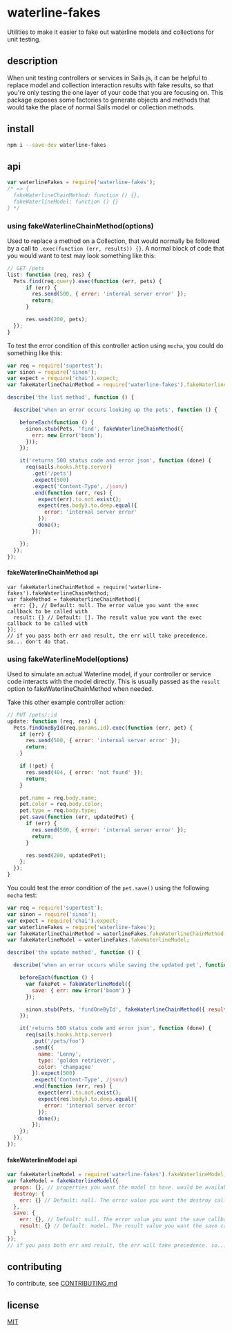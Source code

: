 # waterline-fakes

Utilities to make it easier to fake out waterline models and collections for unit testing.

## description

When unit testing controllers or services in Sails.js, it can be helpful to replace model and collection interaction
results with fake results, so that you're only testing the one layer of your code that you are focusing on. This package
exposes some factories to generate objects and methods that would take the place of normal Sails model or collection
methods.

## install

```bash
npm i --save-dev waterline-fakes
```

## api

```js
var waterlineFakes = require('waterline-fakes');
/* => {
  fakeWaterlineChainMethod: function () {},
  fakeWaterlineModel: function () {}
} */


```

### using fakeWaterlineChainMethod(options)

Used to replace a method on a Collection, that would normally be followed by a call to
`.exec(function (err, results)) {}`. A normal block of code that you would want to test may look something like this:

```js
// GET /pets
list: function (req, res) {
  Pets.find(req.query).exec(function (err, pets) {
      if (err) {
        res.send(500, { error: 'internal server error' });
        return;
      }

      res.send(200, pets);
  });
}
```

To test the error condition of this controller action using `mocha`, you could do something like this:

```js
var req = require('supertest');
var sinon = require('sinon');
var expect = require('chai').expect;
var fakeWaterlineChainMethod = require('waterline-fakes').fakeWaterlineChainMethod;

describe('the list method', function () {

  describe('when an error occurs looking up the pets', function () {

    beforeEach(function () {
      sinon.stub(Pets, 'find', fakeWaterlineChainMethod({
        err: new Error('boom');
      }));
    });

    it('returns 500 status code and error json', function (done) {
      req(sails.hooks.http.server)
        .get('/pets')
        .expect(500)
        .expect('Content-Type', /json/)
        .end(function (err, res) {
          expect(err).to.not.exist();
          expect(res.body).to.deep.equal({
            error: 'internal server error'
          });
          done();
        });

    });
  });
});
```

#### fakeWaterlineChainMethod api

```
var fakeWaterlineChainMethod = require('waterline-fakes').fakeWaterlineChainMethod;
var fakeMethod = fakeWaterlineChainMethod({
  err: {}, // Default: null. The error value you want the exec callback to be called with
  result: {} // Default: []. The result value you want the exec callback to be called with
});
// if you pass both err and result, the err will take precedence. so... don't do that.
```

### using fakeWaterlineModel(options)

Used to simulate an actual Waterline model, if your controller or service code interacts with the model directly. This
is usually passed as the `result` option to fakeWaterlineChainMethod when needed.

Take this other example controller action:

```js
// PUT /pets/:id
update: function (req, res) {
  Pets.findOneById(req.params.id).exec(function (err, pet) {
    if (err) {
      res.send(500, { error: 'internal server error' });
      return;
    }

    if (!pet) {
      res.send(404, { error: 'not found' });
      return;
    }

    pet.name = req.body.name;
    pet.color = req.body.color;
    pet.type = req.body.type;
    pet.save(function (err, updatedPet) {
      if (err) {
        res.send(500, { error: 'internal server error' });
        return;
      }

      res.send(200, updatedPet);
    };
  });
}
```

You could test the error condition of the `pet.save()` using the following `mocha` test:

```js
var req = require('supertest');
var sinon = require('sinon');
var expect = require('chai').expect;
var waterlineFakes = require('waterline-fakes');
var fakeWaterlineChainMethod = waterlineFakes.fakeWaterlineChainMethod;
var fakeWaterlineModel = waterlineFakes.fakeWaterlineModel;

describe('the update method', function () {

  describe('when an error occurs while saving the updated pet', function () {

    beforeEach(function () {
      var fakePet = fakeWaterlineModel({
        save: { err: new Error('boom') }
      });

      sinon.stub(Pets, 'findOneById', fakeWaterlineChainMethod({ result: fakePet }));
    });

    it('returns 500 status code and error json', function (done) {
      req(sails.hooks.http.server)
        .put('/pets/foo')
        .send({
          name: 'Lenny',
          type: 'golden retriever',
          color: 'champagne'
        }).expect(500)
        .expect('Content-Type', /json/)
        .end(function (err, res) {
          expect(err).to.not.exist();
          expect(res.body).to.deep.equal({
            error: 'internal server error'
          });
          done();
        });
    });
  });
});
```

#### fakeWaterlineModel api

```js
var fakeWaterlineModel = require('waterline-fakes').fakeWaterlineModel;
var fakeModel = fakeWaterlineModel({
  props: {}, // properties you want the model to have. would be available at, for example, model.foo
  destroy: {
    err: {} // Default: null. The error value you want the destroy callback to be called with
  },
  save: {
    err: {}, // Default: null. The error value you want the save callback to be called with
    result: {} // Default: model. The result value you want the save callback to be called with.
  }
});
// if you pass both err and result, the err will take precedence. so... don't do that.
```


## contributing

To contribute, see [CONTRIBUTING.md](CONTRIBUTING.md)

## license

[MIT](LICENSE.txt)
